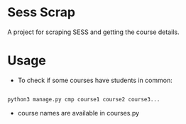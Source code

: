 
# Sess Scrap

A project for scraping SESS and getting the course details.  
  

# Usage

- To check if some courses have students in common:

```bash

python3 manage.py cmp course1 course2 course3...

```

- course names are available in courses.py

